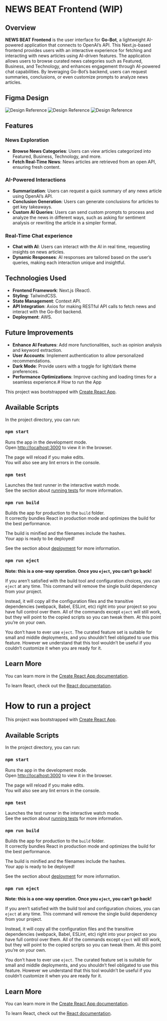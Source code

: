 # NEWS BEAT Frontend (WIP)

## Overview

**NEWS BEAT Frontend** is the user interface for **Go-Bot**, a lightweight AI-powered application that connects to OpenAI’s API. This Next.js-based frontend provides users with an interactive experience for fetching and interacting with news articles using AI-driven features.
The application allows users to browse curated news categories such as Featured, Business, and Technology, and enhances engagement through AI-powered chat capabilities. By leveraging Go-Bot’s backend, users can request summaries, conclusions, or even customize prompts to analyze news articles.

## Figma Design

![Design Reference](./img/desktop_view.jpg)
![Design Reference](./img/mobile_view.jpg)
![Design Reference](./img/color_system.jpg)

## Features

### News Exploration

- **Browse News Categories**: Users can view articles categorized into Featured, Business, Technology, and more.
- **Fetch Real-Time News**: News articles are retrieved from an open API, ensuring fresh content.

### AI-Powered Interactions

- **Summarization**: Users can request a quick summary of any news article using OpenAI’s API.
- **Conclusion Generation**: Users can generate conclusions for articles to get key takeaways.
- **Custom AI Queries**: Users can send custom prompts to process and analyze the news in different ways, such as asking for sentiment analysis or rewriting the article in a simpler format.

### Real-Time Chat experience

- **Chat with AI**: Users can interact with the AI in real time, requesting insights on news articles.
- **Dynamic Responses**: AI responses are tailored based on the user’s queries, making each interaction unique and insightful.

## Technologies Used

- **Frontend Framework**: Next.js (React).
- **Styling**: TailwindCSS.
- **State Management**: Context API.
- **API Integration**: Axios for making RESTful API calls to fetch news and interact with the Go-Bot backend.
- **Deployment**: AWS.

## Future Improvements

- **Enhance AI Features**: Add more functionalities, such as opinion analysis and keyword extraction.
- **User Accounts**: Implement authentication to allow personalized recommendations.
- **Dark Mode**: Provide users with a toggle for light/dark theme preferences.
- **Performance Optimizations**: Improve caching and loading times for a seamless experience.# How to run the App

This project was bootstrapped with [Create React App](https://github.com/facebook/create-react-app).

## Available Scripts

In the project directory, you can run:

### `npm start`

Runs the app in the development mode.\
Open [http://localhost:3000](http://localhost:3000) to view it in the browser.

The page will reload if you make edits.\
You will also see any lint errors in the console.

### `npm test`

Launches the test runner in the interactive watch mode.\
See the section about [running tests](https://facebook.github.io/create-react-app/docs/running-tests) for more information.

### `npm run build`

Builds the app for production to the `build` folder.\
It correctly bundles React in production mode and optimizes the build for the best performance.

The build is minified and the filenames include the hashes.\
Your app is ready to be deployed!

See the section about [deployment](https://facebook.github.io/create-react-app/docs/deployment) for more information.

### `npm run eject`

**Note: this is a one-way operation. Once you `eject`, you can’t go back!**

If you aren’t satisfied with the build tool and configuration choices, you can `eject` at any time. This command will remove the single build dependency from your project.

Instead, it will copy all the configuration files and the transitive dependencies (webpack, Babel, ESLint, etc) right into your project so you have full control over them. All of the commands except `eject` will still work, but they will point to the copied scripts so you can tweak them. At this point you’re on your own.

You don’t have to ever use `eject`. The curated feature set is suitable for small and middle deployments, and you shouldn’t feel obligated to use this feature. However we understand that this tool wouldn’t be useful if you couldn’t customize it when you are ready for it.

## Learn More

You can learn more in the [Create React App documentation](https://facebook.github.io/create-react-app/docs/getting-started).

To learn React, check out the [React documentation](https://reactjs.org/).

# How to run a project

This project was bootstrapped with [Create React App](https://github.com/facebook/create-react-app).

## Available Scripts

In the project directory, you can run:

### `npm start`

Runs the app in the development mode.\
Open [http://localhost:3000](http://localhost:3000) to view it in the browser.

The page will reload if you make edits.\
You will also see any lint errors in the console.

### `npm test`

Launches the test runner in the interactive watch mode.\
See the section about [running tests](https://facebook.github.io/create-react-app/docs/running-tests) for more information.

### `npm run build`

Builds the app for production to the `build` folder.\
It correctly bundles React in production mode and optimizes the build for the best performance.

The build is minified and the filenames include the hashes.\
Your app is ready to be deployed!

See the section about [deployment](https://facebook.github.io/create-react-app/docs/deployment) for more information.

### `npm run eject`

**Note: this is a one-way operation. Once you `eject`, you can’t go back!**

If you aren’t satisfied with the build tool and configuration choices, you can `eject` at any time. This command will remove the single build dependency from your project.

Instead, it will copy all the configuration files and the transitive dependencies (webpack, Babel, ESLint, etc) right into your project so you have full control over them. All of the commands except `eject` will still work, but they will point to the copied scripts so you can tweak them. At this point you’re on your own.

You don’t have to ever use `eject`. The curated feature set is suitable for small and middle deployments, and you shouldn’t feel obligated to use this feature. However we understand that this tool wouldn’t be useful if you couldn’t customize it when you are ready for it.

## Learn More

You can learn more in the [Create React App documentation](https://facebook.github.io/create-react-app/docs/getting-started).

To learn React, check out the [React documentation](https://reactjs.org/).
